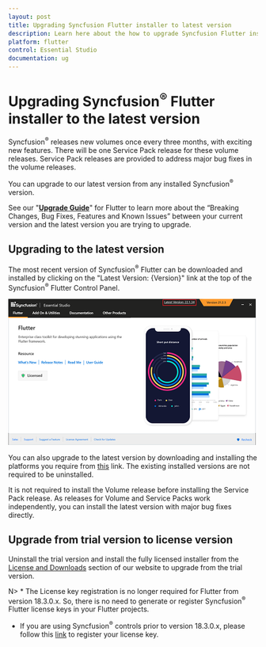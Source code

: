 ```yaml
---
layout: post
title: Upgrading Syncfusion Flutter installer to latest version
description: Learn here about the how to upgrade Syncfusion Flutter installer to the latest version from website and control panel.
platform: flutter
control: Essential Studio
documentation: ug
---
```


# Upgrading Syncfusion<sup>&reg;</sup> Flutter installer to the latest version

Syncfusion<sup>&reg;</sup> releases new volumes once every three months, with exciting new features. There will be one Service Pack release for these volume releases. Service Pack releases are provided to address major bug fixes in the volume releases.

You can upgrade to our latest version from any installed Syncfusion<sup>&reg;</sup> version.

See our "[**Upgrade Guide**](https://help.syncfusion.com/upgrade-guide/flutter-widgets)" for Flutter to learn more about the “Breaking Changes, Bug Fixes, Features and Known Issues” between your current version and the latest version you are trying to upgrade.


## Upgrading to the latest version

The most recent version of Syncfusion<sup>&reg;</sup> Flutter can be downloaded and installed by clicking on the "Latest Version: {Version}" link at the top of the Syncfusion<sup>&reg;</sup> Flutter Control Panel.

![Control Panel](Upgrade-images/upgrade-control-panel.png)

You can also upgrade to the latest version by downloading and installing the platforms you require from [this](https://www.syncfusion.com/account/downloads) link. The existing installed versions are not required to be uninstalled. 


It is not required to install the Volume release before installing the Service Pack release. As releases for Volume and Service Packs work independently, you can install the latest version with major bug fixes directly.


## Upgrade from trial version to license version

Uninstall the trial version and install the fully licensed installer from the [License and Downloads](https://www.syncfusion.com/account/downloads) section of our website to upgrade from the trial version.

N> * The License key registration is no longer required for Flutter from version 18.3.0.x. So, there is no need to generate or register Syncfusion<sup>&reg;</sup> Flutter license keys in your Flutter projects.
* If you are using Syncfusion<sup>&reg;</sup> controls prior to version 18.3.0.x, please follow this [link](https://help.syncfusion.com/common/essential-studio/licensing/how-to-register-in-an-application#flutter) to register your license key.


